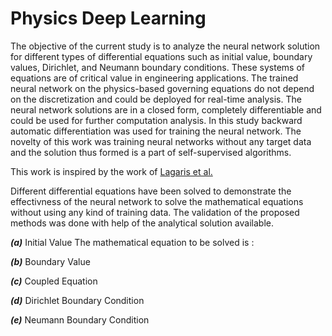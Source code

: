 # Physics Deep Learning
The objective of the current study is to analyze the neural network solution for different types of differential equations such as initial value, boundary values, Dirichlet, and Neumann boundary conditions.  These systems of equations are of critical value in engineering applications. The trained neural network on the physics-based governing equations do not depend on the discretization and could be deployed for real-time analysis. The neural network solutions are in a closed form, completely differentiable and could be used for further computation analysis. In this study backward automatic differentiation was used for training the neural network. The novelty of this work was training neural networks without any target data and the solution thus formed is a part of self-supervised algorithms. 

This work is inspired by the work of [Lagaris et al.](https://arxiv.org/abs/physics/9705023)

Different differential equations have been solved to demonstrate the effectivness of the neural network to solve the mathematical equations without using any kind of training data. The validation of the proposed methods was done with help of the analytical solution available. 

***(a)***  Initial Value 
The mathematical equation to be solved is : 

***(b)*** Boundary Value

***(c)*** Coupled Equation

***(d)*** Dirichlet Boundary Condition

***(e)*** Neumann Boundary Condition
